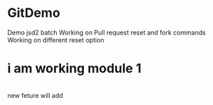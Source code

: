 # GitDemo
Demo jsd2 batch
Working on Pull request reset and fork commands
Working on different reset option
<br>
# i am working module 1
<br>
new feture will add